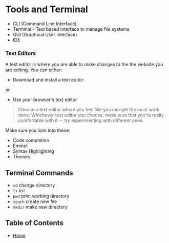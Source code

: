 # Tools and Terminal

+ CLI (Command Line Interface)
+ Terminal - Text based interface to manage file systems
+ GUI (Graphical User Interface)
+ IDE 

### Text Editors

A text editor is where you are able to make changes to the the website you are editing. You can either:
* Download and install a text editor

or 

* Use your browser's text editor

> Choose a text editor where you feel like you can get the most work done. Whichever text editor you choose, make sure that you're really comfortable with it -- try experimenting with different ones. 

Make sure you look into these:

- Code completion
- Emmet
- Syntax Highlighting
- Themes

## Terminal Commands

- `cd` change directory
- `ls` list
- `pwd` print working directory
- `touch` create new file
- `mkdir` make new directory

## Table of Contents

+ [Home](README.md)
